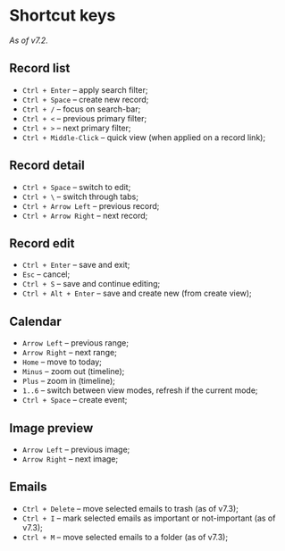 # Shortcut keys

*As of v7.2.*

## Record list

* `Ctrl + Enter` –  apply search filter;
* `Ctrl + Space` – create new record;
* `Ctrl + /` – focus on search-bar;
* `Ctrl + <` – previous primary filter;
* `Ctrl + >` – next primary filter;
* `Ctrl + Middle-Click` – quick view (when applied on a record link);

## Record detail

* `Ctrl + Space` – switch to edit;
* `Ctrl + \` – switch through tabs;
* `Ctrl + Arrow Left` – previous record;
* `Ctrl + Arrow Right` – next record;

## Record edit

* `Ctrl + Enter` –  save and exit;
* `Esc` – cancel;
* `Ctrl + S` – save and continue editing;
* `Ctrl + Alt + Enter` –  save and create new (from create view);

## Calendar

* `Arrow Left` – previous range;
* `Arrow Right` – next range;
* `Home` – move to today;
* `Minus` – zoom out (timeline);
* `Plus` – zoom in  (timeline);
* `1..6` – switch between view modes, refresh if the current mode;
* `Ctrl + Space` – create event;

## Image preview

* `Arrow Left` – previous image;
* `Arrow Right` – next image;

## Emails

* `Ctrl + Delete` – move selected emails to trash (as of v7.3);
* `Ctrl + I` – mark selected emails as important or not-important (as of v7.3);
* `Ctrl + M` – move selected emails to a folder (as of v7.3);
